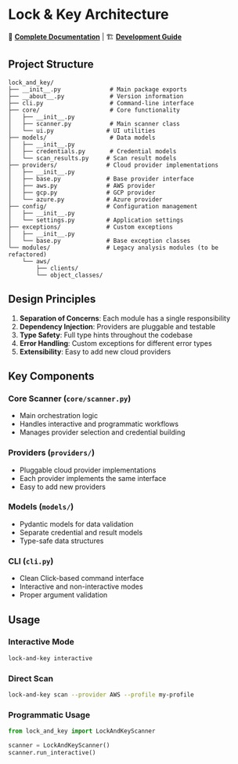 # Lock & Key Architecture

📖 **[Complete Documentation](https://thewintershadow.github.io/Lock-And-Key/)** | 🏗️ **[Development Guide](https://thewintershadow.github.io/Lock-And-Key/development.html)**

## Project Structure

```
lock_and_key/
├── __init__.py              # Main package exports
├── __about__.py             # Version information
├── cli.py                   # Command-line interface
├── core/                    # Core functionality
│   ├── __init__.py
│   ├── scanner.py           # Main scanner class
│   └── ui.py               # UI utilities
├── models/                  # Data models
│   ├── __init__.py
│   ├── credentials.py       # Credential models
│   └── scan_results.py     # Scan result models
├── providers/              # Cloud provider implementations
│   ├── __init__.py
│   ├── base.py             # Base provider interface
│   ├── aws.py              # AWS provider
│   ├── gcp.py              # GCP provider
│   └── azure.py            # Azure provider
├── config/                 # Configuration management
│   ├── __init__.py
│   └── settings.py         # Application settings
├── exceptions/             # Custom exceptions
│   ├── __init__.py
│   └── base.py             # Base exception classes
└── modules/                # Legacy analysis modules (to be refactored)
    └── aws/
        ├── clients/
        └── object_classes/
```

## Design Principles

1. **Separation of Concerns**: Each module has a single responsibility
2. **Dependency Injection**: Providers are pluggable and testable
3. **Type Safety**: Full type hints throughout the codebase
4. **Error Handling**: Custom exceptions for different error types
5. **Extensibility**: Easy to add new cloud providers

## Key Components

### Core Scanner (`core/scanner.py`)
- Main orchestration logic
- Handles interactive and programmatic workflows
- Manages provider selection and credential building

### Providers (`providers/`)
- Pluggable cloud provider implementations
- Each provider implements the same interface
- Easy to add new providers

### Models (`models/`)
- Pydantic models for data validation
- Separate credential and result models
- Type-safe data structures

### CLI (`cli.py`)
- Clean Click-based command interface
- Interactive and non-interactive modes
- Proper argument validation

## Usage

### Interactive Mode
```bash
lock-and-key interactive
```

### Direct Scan
```bash
lock-and-key scan --provider AWS --profile my-profile
```

### Programmatic Usage
```python
from lock_and_key import LockAndKeyScanner

scanner = LockAndKeyScanner()
scanner.run_interactive()
```